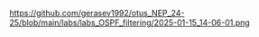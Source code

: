 
https://github.com/gerasev1992/otus_NEP_24-25/blob/main/labs/labs_OSPF_filtering/2025-01-15_14-06-01.png
